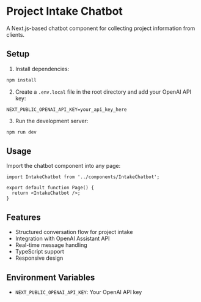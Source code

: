 # Project Intake Chatbot

A Next.js-based chatbot component for collecting project information from clients.

## Setup

1. Install dependencies:
```bash
npm install
```

2. Create a `.env.local` file in the root directory and add your OpenAI API key:
```
NEXT_PUBLIC_OPENAI_API_KEY=your_api_key_here
```

3. Run the development server:
```bash
npm run dev
```

## Usage

Import the chatbot component into any page:

```tsx
import IntakeChatbot from '../components/IntakeChatbot';

export default function Page() {
  return <IntakeChatbot />;
}
```

## Features

- Structured conversation flow for project intake
- Integration with OpenAI Assistant API
- Real-time message handling
- TypeScript support
- Responsive design

## Environment Variables

- `NEXT_PUBLIC_OPENAI_API_KEY`: Your OpenAI API key 